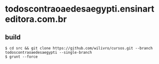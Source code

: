 # todoscontraoaedesaegypti.ensinarteditora.com.br


## build

```
$ cd src && git clone https://github.com/wilivro/cursos.git --branch todoscontraoaedesaegypti --single-branch
$ grunt --force
```

